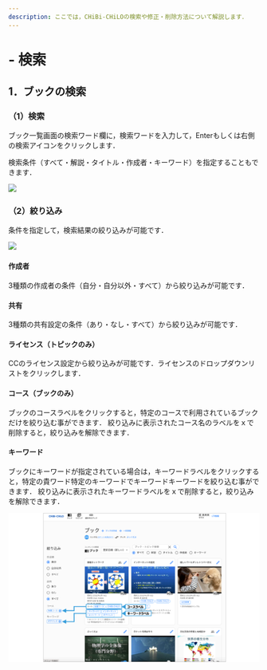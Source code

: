 ```yaml
---
description: ここでは，CHiBi-CHiLOの検索や修正・削除方法について解説します．
---
```


# - 検索

## 1．ブックの検索

### （1）検索

ブック一覧画面の検索ワード欄に，検索ワードを入力して，Enterもしくは右側の検索アイコンをクリックします．

検索条件（すべて・解説・タイトル・作成者・キーワード）を指定することもできます．

![](<../.gitbook/assets/book-search_01.png>)

### （2）絞り込み

条件を指定して，検索結果の絞り込みが可能です．

![](<../.gitbook/assets/book-search_02.png>)

#### 作成者

3種類の作成者の条件（自分・自分以外・すべて）から絞り込みが可能です．

#### 共有

3種類の共有設定の条件（あり・なし・すべて）から絞り込みが可能です．

#### ライセンス（トピックのみ）

CCのライセンス設定から絞り込みが可能です．ライセンスのドロップダウンリストをクリックします．

#### コース（ブックのみ）

ブックのコースラベルをクリックすると，特定のコースで利用されているブックだけを絞り込む事ができます． 絞り込みに表示されたコース名のラベルをｘで削除すると，絞り込みを解除できます．

#### キーワード

ブックにキーワードが指定されている場合は，キーワードラベルをクリックすると，特定の貴ワード特定のキーワードでキーワードキーワードを絞り込む事ができます． 絞り込みに表示されたキーワードラベルをｘで削除すると，絞り込みを解除できます．

![](<../.gitbook/assets/image (150).png>)
